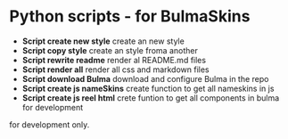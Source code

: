 # Python scripts - for BulmaSkins

- **Script create new style** create an new style
- **Script copy style** create an style froma another
- **Script rewrite readme** render al README.md files
- **Script render all** render all css and markdown files
- **Script download Bulma** download and configure Bulma in the repo
- **Script create js nameSkins** create function to get all nameskins in js
- **Script create js reel html** crete funtion to get all components in bulma for development

for development only.

